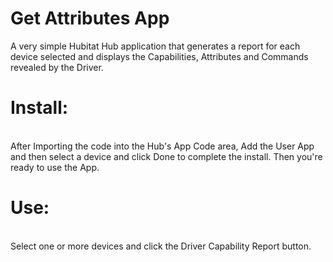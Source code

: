 # Get Attributes App

A very simple Hubitat Hub application that generates a report for each device selected and displays the Capabilities, Attributes and Commands revealed by the Driver.
<p>
<h1>Install:</h1><br>
After Importing the code into the Hub's App Code area, Add the User App and then select a device and click Done to complete the install. Then you're ready to use the App.
<p>
<h1>Use:</h1><br>
Select one or more devices and click the Driver Capability Report button. 
